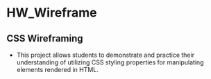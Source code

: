 # HW_Wireframe

## CSS Wireframing 

- This project allows students to demonstrate and practice their understanding of utilizing CSS styling properties for manipulating elements rendered in HTML.